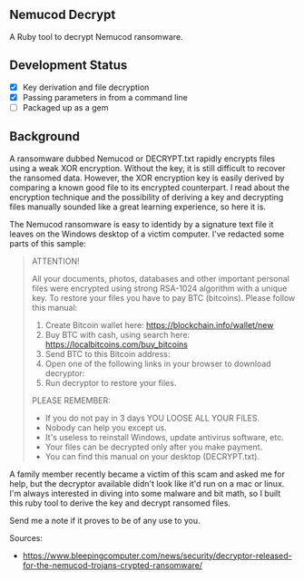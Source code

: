 ## Nemucod Decrypt
A Ruby tool to decrypt Nemucod ransomware.

## Development Status

- [x] Key derivation and file decryption
- [x] Passing parameters in from a command line
- [ ] Packaged up as a gem

## Background

A ransomware dubbed Nemucod or DECRYPT.txt rapidly encrypts files using a weak XOR encryption. Without the key, it is still difficult to recover the ransomed data. However, the XOR encryption key is easily derived by comparing a known good file to its encrypted counterpart. I read about the encryption technique and the possibility of deriving a key and decrypting files manually sounded like a great learning experience, so here it is.

The Nemucod ransomware is easy to identidy by a signature text file it leaves on the Windows desktop of a victim computer. I've redacted some parts of this sample:

> ATTENTION!
> 
> All your documents, photos, databases and other important personal files were encrypted using strong RSA-1024 algorithm with a unique key. To restore your files you have to pay <amount> BTC (bitcoins).
> Please follow this manual:
> 
> 1. Create Bitcoin wallet here: https://blockchain.info/wallet/new
> 2. Buy <amount> BTC with cash, using search here: https://localbitcoins.com/buy_bitcoins
> 3. Send <amount> BTC to this Bitcoin address: <address>
> 4. Open one of the following links in your browser to download decryptor:  <website>  <website>  <website>  <website>  <website>
> 5. Run decryptor to restore your files.
> 
> PLEASE REMEMBER:
> 
> - If you do not pay in 3 days YOU LOOSE ALL YOUR FILES.
> - Nobody can help you except us.
> - It's useless to reinstall Windows, update antivirus software, etc.
> - Your files can be decrypted only after you make payment.
> - You can find this manual on your desktop (DECRYPT.txt).

A family member recently became a victim of this scam and asked me for help, but the decryptor available didn't look like it'd run on a mac or linux. I'm always interested in diving into some malware and bit math, so I built this ruby tool to derive the key and decrypt ransomed files.

Send me a note if it proves to be of any use to you.

Sources:

- https://www.bleepingcomputer.com/news/security/decryptor-released-for-the-nemucod-trojans-crypted-ransomware/
